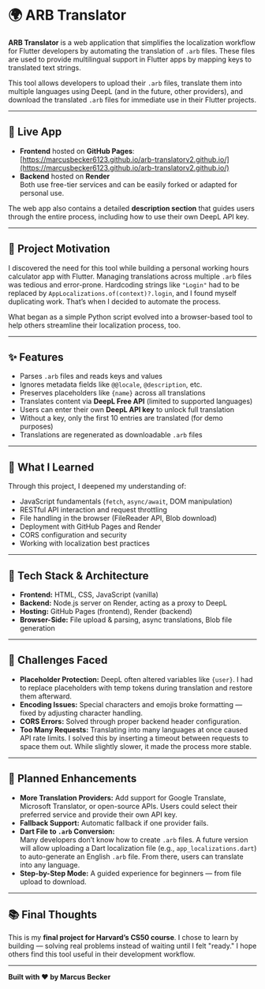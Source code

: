 
# 🌍 ARB Translator

**ARB Translator** is a web application that simplifies the localization workflow for Flutter developers by automating the translation of `.arb` files. These files are used to provide multilingual support in Flutter apps by mapping keys to translated text strings.

This tool allows developers to upload their `.arb` files, translate them into multiple languages using DeepL (and in the future, other providers), and download the translated `.arb` files for immediate use in their Flutter projects.

---

## 🚀 Live App

- **Frontend** hosted on **GitHub Pages**:  
  [https://marcusbecker6123.github.io/arb-translatorv2.github.io/](https://marcusbecker6123.github.io/arb-translatorv2.github.io/)
- **Backend** hosted on **Render**  
  Both use free-tier services and can be easily forked or adapted for personal use.

The web app also contains a detailed **description section** that guides users through the entire process, including how to use their own DeepL API key.

---

## 🎯 Project Motivation

I discovered the need for this tool while building a personal working hours calculator app with Flutter. Managing translations across multiple `.arb` files was tedious and error-prone. Hardcoding strings like `"Login"` had to be replaced by `AppLocalizations.of(context)?.login`, and I found myself duplicating work. That’s when I decided to automate the process.

What began as a simple Python script evolved into a browser-based tool to help others streamline their localization process, too.

---

## ✨ Features

- Parses `.arb` files and reads keys and values
- Ignores metadata fields like `@@locale`, `@description`, etc.
- Preserves placeholders like `{name}` across all translations
- Translates content via **DeepL Free API** (limited to supported languages)
- Users can enter their own **DeepL API key** to unlock full translation
- Without a key, only the first 10 entries are translated (for demo purposes)
- Translations are regenerated as downloadable `.arb` files

---

## 🧪 What I Learned

Through this project, I deepened my understanding of:

- JavaScript fundamentals (`fetch`, `async/await`, DOM manipulation)
- RESTful API interaction and request throttling
- File handling in the browser (FileReader API, Blob download)
- Deployment with GitHub Pages and Render
- CORS configuration and security
- Working with localization best practices

---

## 🧱 Tech Stack & Architecture

- **Frontend:** HTML, CSS, JavaScript (vanilla)
- **Backend:** Node.js server on Render, acting as a proxy to DeepL
- **Hosting:** GitHub Pages (frontend), Render (backend)
- **Browser-Side:** File upload & parsing, async translations, Blob file generation

---

## 🧩 Challenges Faced

- **Placeholder Protection:** DeepL often altered variables like `{user}`. I had to replace placeholders with temp tokens during translation and restore them afterward.
- **Encoding Issues:** Special characters and emojis broke formatting — fixed by adjusting character handling.
- **CORS Errors:** Solved through proper backend header configuration.
- **Too Many Requests:** Translating into many languages at once caused API rate limits. I solved this by inserting a timeout between requests to space them out. While slightly slower, it made the process more stable.

---

## 🔮 Planned Enhancements

- **More Translation Providers:** Add support for Google Translate, Microsoft Translator, or open-source APIs. Users could select their preferred service and provide their own API key.
- **Fallback Support:** Automatic fallback if one provider fails.
- **Dart File to `.arb` Conversion:**  
  Many developers don’t know how to create `.arb` files. A future version will allow uploading a Dart localization file (e.g., `app_localizations.dart`) to auto-generate an English `.arb` file. From there, users can translate into any language.
- **Step-by-Step Mode:** A guided experience for beginners — from file upload to download.

---

## 📚 Final Thoughts

This is my **final project for Harvard’s CS50 course**. I chose to learn by building — solving real problems instead of waiting until I felt "ready." I hope others find this tool useful in their development workflow.

---

**Built with ❤️ by Marcus Becker**
